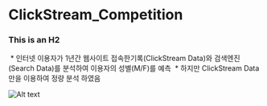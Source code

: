 # ClickStream_Competition
### This is an H2
  * 인터넷 이용자가 1년간 웹사이트 접속한기록(ClickStream Data)와 검색엔진(Search Data)를 분석하여 이용자의 성별(M/F)를 예측
  * 하지만 ClickStream Data만을 이용하여 정량 분석 하였음
  
![Alt text](C:/Users/KANG/Documents/GitHub/kbw_repository/clickstream_raw.jpg "Optional title")

